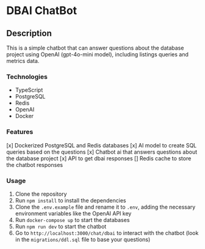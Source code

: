 # DBAI ChatBot

## Description

This is a simple chatbot that can answer questions about the database project using OpenAI (gpt-4o-mini model), including listings queries and metrics data.

### Technologies

- TypeScript
- PostgreSQL
- Redis
- OpenAI
- Docker

### Features

[x] Dockerized PostgreSQL and Redis databases
[x] AI model to create SQL queries based on the questions
[x] Chatbot ai that answers questions about the database project
[x] API to get dbai responses
[] Redis cache to store the chatbot responses

### Usage

1. Clone the repository
2. Run `npm install` to install the dependencies
3. Clone the `.env.example` file and rename it to `.env`, adding the necessary environment variables like the OpenAI API key
4. Run `docker-compose up` to start the databases
5. Run `npm run dev` to start the chatbot
6. Go to `http://localhost:3000/chat/dbai` to interact with the chatbot (look in the `migrations/ddl.sql` file to base your questions)

